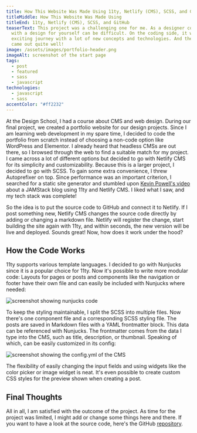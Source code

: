 ```yaml
---
title: How This Website Was Made Using 11ty, Netlify (CMS), SCSS, and GitHub
titleMiddle: How This Website Was Made Using
titleEnd: 11ty, Netlify (CMS), SCSS, and GitHub
teaserText: This project was a challenging one for me. As a designer coming up
  with a design for yourself can be difficult. On the coding side, it was an
  exciting journey with a lot of new concepts and technologies. And the result
  came out quite well!
image: /assets/images/portfolio-header.png
imageAlt: screenshot of the start page
tags:
  - post
  - featured
  - sass
  - javascript
technologies:
  - javascript
  - sass
accentColor: "#ff2232"
---
```


At the Design School, I had a course about CMS and web design. During our final project, we created a portfolio website for our design projects.
Since I am learning web development in my spare time, I decided to code the portfolio from scratch instead of choosing a non-code option like WordPress and Elementor.
I already heard that headless CMSs are out there, so I browsed through the web to find a suitable match for my project. I came across a lot of different options but decided to go with Netlify CMS for its simplicity and customizability. Because this is a larger project, I decided to go with SCSS. To gain some extra convenience, I threw Autoprefixer on top.
Since performance was an important criterion, I searched for a static site generator and stumbled upon [Kevin Powell's video](https://youtu.be/4wD00RT6d-g) about a JAMStack blog using 11ty and Netlify CMS. I liked what I saw, and my tech stack was complete!

So the idea is to put the source code to GitHub and connect it to Netlify. If I post something new, Netlify CMS changes the source code directly by adding or changing a markdown file. Netlify will register the change, start building the site again with 11ty, and within seconds, the new version will be live and deployed. Sounds great! Now, how does it work under the hood?

## How the Code Works

11ty supports various template languages. I decided to go with Nunjucks since it is a popular choice for 11ty.
Now it's possible to write more modular code: Layouts for pages or posts and components like the navigation or footer have their own file and can easily be included with Nunjucks where needed:

![screenshot showing nunjucks code](/assets/images/portfolio-nunjucks-code.png)

To keep the styling maintainable, I split the SCSS into multiple files. Now there's one component file and a corresponding SCSS styling file.
The posts are saved in Markdown files with a YAML frontmatter block. This data can be referenced with Nunjucks. The frontmatter comes from the data I type into the CMS, such as title, description, or thumbnail.
Speaking of which, can be easily customized in its config:

![screenshot showing the config.yml of the CMS](/assets/images/portfolio-cmsconfig-code.png)

The flexibility of easily changing the input fields and using widgets like the color picker or image widget is neat. It's even possible to create custom CSS styles for the preview shown when creating a post.

## Final Thoughts

All in all, I am satisfied with the outcome of the project. As time for the project was limited, I might add or change some things here and there. If you want to have a look at the source code, here's the GitHub [repository](https://github.com/Noevenzahn/personal-website).
